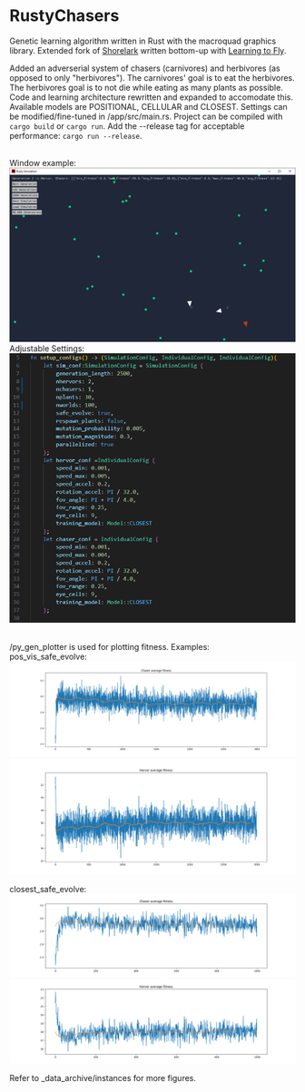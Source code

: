 ﻿# RustyChasers

Genetic learning algorithm written in Rust with the macroquad graphics library.
Extended fork of [Shorelark](https://github.com/Patryk27/shorelark) written bottom-up with [Learning to Fly](https://pwy.io/posts/learning-to-fly-pt1/). <br>

Added an adverserial system of chasers (carnivores) and herbivores (as opposed to only "herbivores"). The carnivores' goal is to eat the herbivores. The herbivores goal is to not die while eating as many plants as possible. Code and learning architecture rewritten and expanded to accomodate this. Available models are POSITIONAL, CELLULAR and CLOSEST. Settings can be modified/fine-tuned in /app/src/main.rs. Project can be compiled with ```cargo build``` or ```cargo run```. Add the --release tag for acceptable performance: ```cargo run --release```. <br> <br>

Window example: <br>
<img src="https://github.com/hiddenMedic/rustyChasers/blob/main/images/example.png?raw=true">
Adjustable Settings: <br>
<img src="https://github.com/hiddenMedic/rustyChasers/blob/main/images/settings.png?raw=true">

<br> /py_gen_plotter is used for plotting fitness. Examples: <br>
pos_vis_safe_evolve: <br>
<img src="https://github.com/hiddenMedic/rustyChasers/blob/main/_data_archive/instances/pos_vis_safe_evolve/images/chaser_avg.png?raw=true">
<img src="https://github.com/hiddenMedic/rustyChasers/blob/main/_data_archive/instances/pos_vis_safe_evolve/images/hervor_avg.png?raw=true">

closest_safe_evolve: <br>
<img src="https://github.com/hiddenMedic/rustyChasers/blob/main/_data_archive/instances/closest_safe_evolve/images/chaser_avg.png?raw=true">
<img src="https://github.com/hiddenMedic/rustyChasers/blob/main/_data_archive/instances/closest_safe_evolve/images/hervor_avg.png?raw=true">

Refer to \_data\_archive/instances for more figures.
